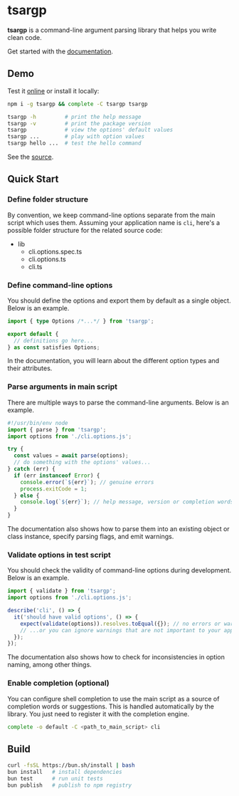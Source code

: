 # tsargp

**tsargp** is a command-line argument parsing library that helps you write clean code.

Get started with the [documentation](https://dsogari.github.io/tsargp/docs).

## Demo

Test it [online](https://dsogari.github.io/tsargp/demo) or install it locally:

```sh
npm i -g tsargp && complete -C tsargp tsargp

tsargp -h         # print the help message
tsargp -v         # print the package version
tsargp            # view the options' default values
tsargp ...        # play with option values
tsargp hello ...  # test the hello command
```

See the [source](/packages/tsargp/examples/demo.options.ts).

## Quick Start

### Define folder structure

By convention, we keep command-line options separate from the main script which uses them. Assuming your application name is `cli`, here's a possible folder structure for the related source code:

- lib
  - cli.options.spec.ts
  - cli.options.ts
  - cli.ts

### Define command-line options

You should define the options and export them by default as a single object. Below is an example.

```ts
import { type Options /*...*/ } from 'tsargp';

export default {
  // definitions go here...
} as const satisfies Options;
```

In the documentation, you will learn about the different option types and their attributes.

### Parse arguments in main script

There are multiple ways to parse the command-line arguments. Below is an example.

```ts
#!/usr/bin/env node
import { parse } from 'tsargp';
import options from './cli.options.js';

try {
  const values = await parse(options);
  // do something with the options' values...
} catch (err) {
  if (err instanceof Error) {
    console.error(`${err}`); // genuine errors
    process.exitCode = 1;
  } else {
    console.log(`${err}`); // help message, version or completion words
  }
}
```

The documentation also shows how to parse them into an existing object or class instance, specify parsing flags, and emit warnings.

### Validate options in test script

You should check the validity of command-line options during development. Below is an example.

```ts
import { validate } from 'tsargp';
import options from './cli.options.js';

describe('cli', () => {
  it('should have valid options', () => {
    expect(validate(options)).resolves.toEqual({}); // no errors or warnings
    // ...or you can ignore warnings that are not important to your application
  });
});
```

The documentation also shows how to check for inconsistencies in option naming, among other things.

### Enable completion (optional)

You can configure shell completion to use the main script as a source of completion words or suggestions. This is handled automatically by the library. You just need to register it with the completion engine.

```sh
complete -o default -C <path_to_main_script> cli
```

## Build

```sh
curl -fsSL https://bun.sh/install | bash
bun install   # install dependencies
bun test      # run unit tests
bun publish   # publish to npm registry
```
